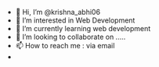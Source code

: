 - 👋 Hi, I’m @krishna_abhi06
- 👀 I’m interested in Web Development 
- 🌱 I’m currently learning web development 
- 💞️ I’m looking to collaborate on .....
- 📫 How to reach me : via email
- 

<!---
krishnabhi06/krishnabhi06 is a ✨ special ✨ repository because its `README.md` (this file) appears on your GitHub profile.
You can click the Preview link to take a look at your changes.
--->
